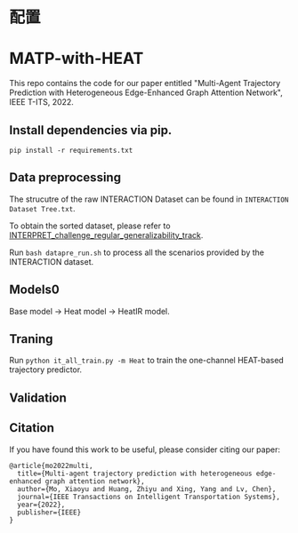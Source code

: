 # 配置
















# MATP-with-HEAT
This repo contains the code for our paper entitled "Multi-Agent Trajectory Prediction with Heterogeneous Edge-Enhanced Graph Attention Network", IEEE T-ITS, 2022.

## Install dependencies via pip.
`pip install -r requirements.txt`

## Data preprocessing
The strucutre of the raw INTERACTION Dataset can be found in `INTERACTION Dataset Tree.txt`.

To obtain the sorted dataset, please refer to 
[INTERPRET_challenge_regular_generalizability_track](https://github.com/interaction-dataset/INTERPRET_challenge_regular_generalizability_track). 

Run `bash datapre_run.sh` to process all the scenarios provided by the INTERACTION dataset.

## Models0
Base model -> Heat model -> HeatIR model.

## Traning
Run `python it_all_train.py -m Heat` to train the one-channel HEAT-based trajectory predictor.

## Validation

## Citation
If you have found this work to be useful, please consider citing our paper:
```
@article{mo2022multi,
  title={Multi-agent trajectory prediction with heterogeneous edge-enhanced graph attention network},
  author={Mo, Xiaoyu and Huang, Zhiyu and Xing, Yang and Lv, Chen},
  journal={IEEE Transactions on Intelligent Transportation Systems},
  year={2022},
  publisher={IEEE}
}
```
